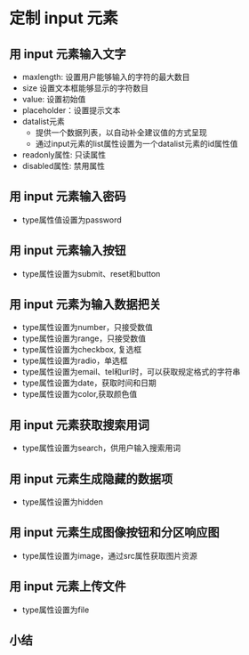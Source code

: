 # 定制 input 元素

## 用 input 元素输入文字
- maxlength: 设置用户能够输入的字符的最大数目
- size 设置文本框能够显示的字符数目
- value: 设置初始值
- placeholder：设置提示文本
- datalist元素
    - 提供一个数据列表，以自动补全建议值的方式呈现
    - 通过input元素的list属性设置为一个datalist元素的id属性值
- readonly属性: 只读属性
- disabled属性: 禁用属性

## 用 input 元素输入密码
- type属性值设置为password

## 用 input 元素输入按钮
- type属性设置为submit、reset和button

## 用 input 元素为输入数据把关
- type属性设置为number，只接受数值
- type属性设置为range，只接受数值
- type属性设置为checkbox, 复选框
- type属性设置为radio，单选框
- type属性设置为email、tel和url时，可以获取规定格式的字符串
- type属性设置为date，获取时间和日期
- type属性设置为color,获取颜色值

## 用 input 元素获取搜索用词
- type属性设置为search，供用户输入搜索用词

## 用 input 元素生成隐藏的数据项
- type属性设置为hidden

## 用 input 元素生成图像按钮和分区响应图
- type属性设置为image，通过src属性获取图片资源

## 用 input 元素上传文件
- type属性设置为file

## 小结
